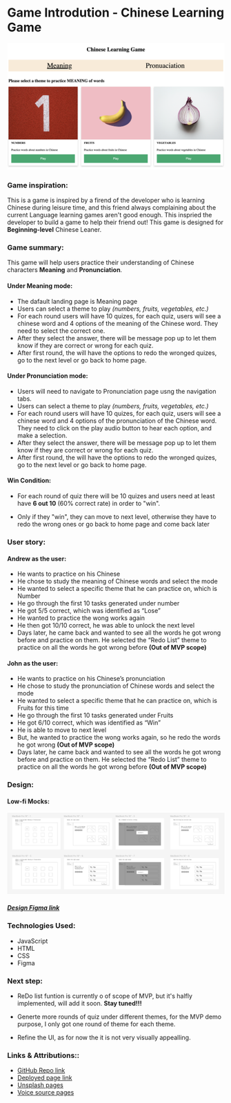 # Game Introdution - Chinese Learning Game
![Low-fi](assest/game-screenshot.png)

### Game inspiration:
This is a game is inspired by a firend of the developer who is learning Chinese during leisure time, and this friend always complaining about the current Language learning games aren't good enough. This inspried the developer to build a game to help their friend out! This game is designed for **Beginning-level** Chinese Leaner. 

### Game summary:
This game will help users practice their understanding of Chinese characters **Meaning** and **Pronunciation**.

#### Under Meaning mode:

* The dafault landing page is Meaning page
* Users can select a theme to play *(numbers, fruits, vegetables, etc.)*  
* For each round users will have 10 quizes, for each quiz, users will see a chinese word and 4 options of the meaning of the Chinese word. They need to select the correct one.  
* After they select the answer, there will be message pop up to let them know if they are correct or wrong for each quiz.
* After first round, the will have the options to redo the wronged quizes, go to the next level or go back to home page.

#### Under Pronunciation mode:

* Users will need to navigate to Pronunciation page usng the navigation tabs.
* Users can select a theme to play *(numbers, fruits, vegetables, etc.)*  
* For each round users will have 10 quizes, for each quiz, users will see a chinese word and 4 options of the pronunciation of the Chinese word. They need to click on the play audio button to hear each option, and make a selection.
* After they select the answer, there will be message pop up to let them know if they are correct or wrong for each quiz.
* After first round, the will have the options to redo the wronged quizes, go to the next level or go back to home page.

#### Win Condition:
* For each round of quiz there will be 10 quizes and users need at least have **6 out 10** (60% correct rate) in order to "win". 

* Only if they "win", they can move to next level, otherwise they have to redo the wrong ones or go back to home page and come back later



### User story:
#### Andrew as the user:
* He wants to practice on his Chinese 
* He chose to study the meaning of Chinese words and select the mode
* He wanted to select a specific theme that he can practice on, which is Number 
* He go through the first 10 tasks generated under number
* He got 5/5 correct, which was identified as “Lose”
* He wanted to practice the wong works again 
* He then got 10/10 correct, he was able to unlock the next level
* Days later, he came back and wanted to see all the words he got wrong before and practice on them. He selected the “Redo List” theme to practice on all the words he got wrong before **(Out of MVP scope)**

#### John as the user:
* He wants to practice on his Chinese’s pronunciation  
* He chose to study the pronunciation of Chinese words and select the mode
* He wanted to select a specific theme that he can practice on, which is Fruits for this time
* He go through the first 10 tasks generated under Fruits
* He got 6/10 correct, which was identified as “Win”
* He is able to move to next level
* But, he wanted to practice the wong works again, so he redo the words he got wrong **(Out of MVP scope)**
* Days later, he came back and wanted to see all the words he got wrong before and practice on them. He selected the “Redo List” theme to practice on all the words he got wrong before **(Out of MVP scope)**




### Design:
#### Low-fi Mocks:
![Low-fi](assest/low-fi.png)
##### [Design Figma link](https://www.figma.com/design/TG2Q4bIzzBqnwHP5Ws6QhV/Browser-based-game-project-Chinese-learning?node-id=0-1&t=unDkxW70gMcfOBpJ-1)

### Technologies Used: 
* JavaScript 
* HTML 
* CSS
* Figma


###  Next step: 

* ReDo list funtion is currently o of scope of MVP, but it's halfly implemented, will add it soon. **Stay tuned!!!**

* Generte more rounds of quiz under different themes, for the MVP demo purpose, I only got one round of theme for each theme.

* Refine the UI, as for now the it is not very visually appealling.



###  Links & Attributions:: 
* [GitHub Repo link](https://github.com/Q-TT/browser-based-game-project.git)
* [Deployed page link](https://q-tt.github.io/Chinese-learning-browser-based-game-project/)
* [Unsplash pages](https://unsplash.com/)
* [Voice source pages](https://forvo.com/)

 